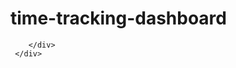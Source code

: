 # time-tracking-dashboard
  <div class="h-full w-64 ">
        <div class="w-full h-3/5 rounded-lg drop-shadow-lg bg-primary-blue">

        </div>
     </div>
     